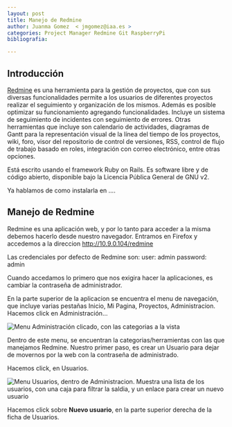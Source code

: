 ```yaml
---
layout: post
title: Manejo de Redmine
author: Juanma Gomez  < jmgomez@iaa.es >
categories: Project Manager Redmine Git RaspberryPi
bibliografia: 

---
```


## Introducción
[Redmine](http://www.redmine.org) es una herramienta para la gestión de proyectos, que con sus diversas funcionalidades permite a los usuarios de diferentes proyectos realizar el seguimiento y organización de los mismos. Además es posible optimizar su funcionamiento agregando funcionalidades. Incluye un sistema de seguimiento de incidentes con seguimiento de errores. Otras herramientas que incluye son calendario de actividades, diagramas de Gantt para la representación visual de la línea del tiempo de los proyectos, wiki, foro, visor del repositorio de control de versiones, RSS, control de flujo de trabajo basado en roles, integración con correo electrónico, entre otras opciones.

Está escrito usando el framework Ruby on Rails. Es software libre y de código abierto, disponible bajo la Licencia Pública General de GNU v2.

Ya hablamos de como instalarla en ....

## Manejo de Redmine
Redmine es una aplicación web, y por lo tanto para acceder a la misma debemos hacerlo desde nuestro navegador. Entramos en Firefox y accedemos a la direccion http://10.9.0.104/redmine


Las credenciales por defecto de Redmine son:
user: admin
password: admin

Cuando accedamos lo primero que nos exigira hacer la aplicaciones, es cambiar la contraseña de administrador.

En la parte superior de la aplicacion se encuentra el menu de navegación, que incluye varias pestañas Inicio, Mi Pagina, Proyectos, Administracion. Hacemos click en Administración...

![Menu Administración clicado, con las categorias a la vista](rpi3-redmine-intro_uso-001.png)

Dentro de este menu, se encuentran la categorias/herramientas con las que manejamos Redmine. Nuestro primer paso, es crear un Usuario para dejar de movernos por la web con la contraseña de administrado.

Hacemos click, en Usuarios.

![Menu Usuarios, dentro de Administracion. Muestra una lista de los usuarios, con una caja para filtrar la saldia, y un enlace para crear un nuevo usuario](rpi3-redmine-intro_uso-001.png)

Hacemos click sobre __Nuevo usuario__, en la parte superior derecha de la ficha de Usuarios.
